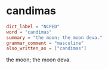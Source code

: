 # candimas

``` toml
dict_label = "NCPED"
word = "candimas"
summary = "the moon; the moon deva."
grammar_comment = "masculine"
also_written_as = ["candimas"]
```

the moon; the moon deva.

